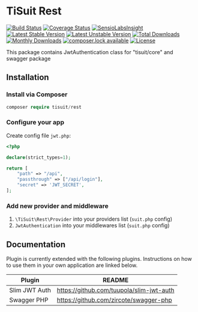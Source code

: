 # TiSuit Rest

[![Build Status](https://travis-ci.org/TiSuit/rest.svg?branch=master)](https://travis-ci.org/TiSuit/rest) [![Coverage Status](https://coveralls.io/repos/TiSuit/rest/badge.svg?branch=master&service=github)](https://coveralls.io/github/TiSuit/rest?branch=master) [![SensioLabsInsight](https://insight.sensiolabs.com/projects/60245d88-bd26-4df8-af19-749cb35dc4fe/mini.png)](https://insight.sensiolabs.com/projects/60245d88-bd26-4df8-af19-749cb35dc4fe) [![Latest Stable Version](https://poser.pugx.org/tisuit/rest/version)](https://packagist.org/packages/tisuit/rest) [![Latest Unstable Version](https://poser.pugx.org/tisuit/rest/v/unstable)](//packagist.org/packages/tisuit/rest) [![Total Downloads](https://poser.pugx.org/tisuit/rest/downloads)](https://packagist.org/packages/tisuit/rest) [![Monthly Downloads](https://poser.pugx.org/tisuit/rest/d/monthly)](https://packagist.org/packages/tisuit/rest) [![composer.lock available](https://poser.pugx.org/tisuit/rest/composerlock)](https://packagist.org/packages/tisuit/rest) [![License](https://poser.pugx.org/tisuit/rest/license)](https://packagist.org/packages/tisuit/rest)


This package contains JwtAuthentication class for "tisuit/core" and swagger package

## Installation

### Install via Composer

```php
composer require tisuit/rest
```

### Configure your app

Create config file `jwt.php`:

```php
<?php

declare(strict_types=1);

return [
	"path" => "/api",
	"passthrough" => ["/api/login"],
	"secret" => 'JWT_SECRET',
];
```

### Add new provider and middleware

1. `\TiSuit\Rest\Provider` into your providers list (`suit.php` config)
2. `JwtAuthentication` into your middlewares list (`suit.php` config)

## Documentation

Plugin is currently extended with the following plugins. Instructions on how to use them in your own application are linked below.

| Plugin | README |
| ------ | ------ |
| Slim JWT Auth | https://github.com/tuupola/slim-jwt-auth |
| Swagger PHP | https://github.com/zircote/swagger-php |
